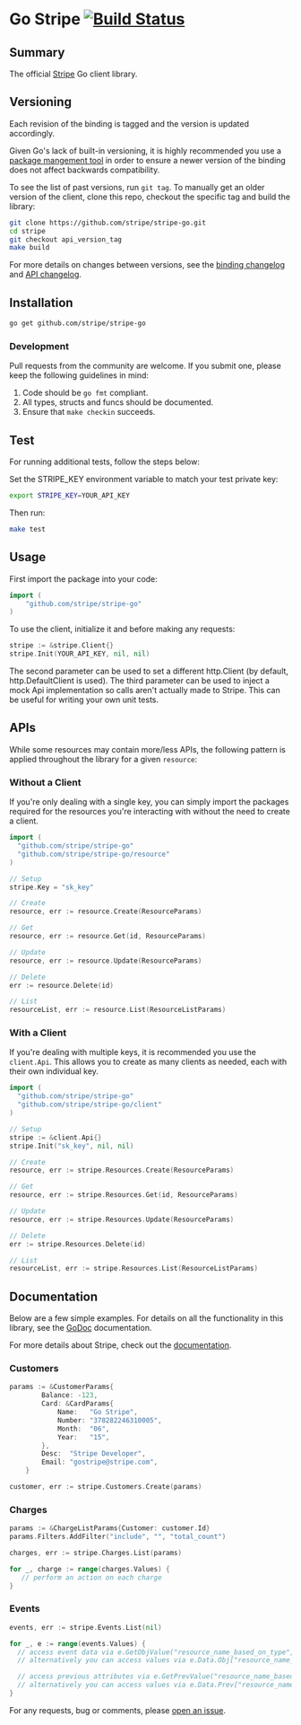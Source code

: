 Go Stripe [![Build Status](https://travis-ci.org/stripe/stripe-go.svg?branch=master)](https://travis-ci.org/stripe/stripe-go)
========

## Summary

The official [Stripe](https://stripe.com) Go client library.

## Versioning

Each revision of the binding is tagged and the version is updated accordingly.

Given Go's lack of built-in versioning, it is highly recommended you use a
[package mangement tool](https://code.google.com/p/go-wiki/wiki/PackageManagementTools) in order
to ensure a newer version of the binding does not affect backwards compatibility.

To see the list of past versions, run `git tag`. To manually get an older
version of the client, clone this repo, checkout the specific tag and build the
library:

```sh
git clone https://github.com/stripe/stripe-go.git
cd stripe
git checkout api_version_tag
make build
```

For more details on changes between versions, see the [binding changelog](CHANGELOG) 
and [API changelog](https://stripe.com/docs/upgrades).

## Installation

```sh
go get github.com/stripe/stripe-go
```

### Development

Pull requests from the community are welcome. If you submit one, please keep
the following guidelines in mind:

1. Code should be `go fmt` compliant.
2. All types, structs and funcs should be documented.
3. Ensure that `make checkin` succeeds.

## Test

For running additional tests, follow the steps below:

Set the STRIPE_KEY environment variable to match your test private key:
```sh
export STRIPE_KEY=YOUR_API_KEY
```

Then run:
```sh
make test
```

## Usage

First import the package into your code:
```go
import (
    "github.com/stripe/stripe-go"
)
```

To use the client, initialize it and before making any requests:
```go
stripe := &stripe.Client{}
stripe.Init(YOUR_API_KEY, nil, nil)
```

The second parameter can be used to set a different http.Client (by default,
http.DefaultClient is used).  The third parameter can be used to inject a mock
Api implementation so calls aren't actually made to Stripe. This can be useful
for writing your own unit tests.

## APIs

While some resources may contain more/less APIs, the following pattern is
applied throughout the library for a given `resource`:

### Without a Client

If you're only dealing with a single key, you can simply import the packages
required for the resources you're interacting with without the need to create a
client.

```go
import (
  "github.com/stripe/stripe-go"
  "github.com/stripe/stripe-go/resource"
)

// Setup
stripe.Key = "sk_key"

// Create
resource, err := resource.Create(ResourceParams)

// Get
resource, err := resource.Get(id, ResourceParams)

// Update
resource, err := resource.Update(ResourceParams)

// Delete
err := resource.Delete(id)

// List
resourceList, err := resource.List(ResourceListParams)
```

### With a Client

If you're dealing with multiple keys, it is recommended you use the
`client.Api`.  This allows you to create as many clients as needed, each with
their own individual key.

```go
import (
  "github.com/stripe/stripe-go"
  "github.com/stripe/stripe-go/client"
)

// Setup
stripe := &client.Api{}
stripe.Init("sk_key", nil, nil)

// Create
resource, err := stripe.Resources.Create(ResourceParams)

// Get
resource, err := stripe.Resources.Get(id, ResourceParams)

// Update
resource, err := stripe.Resources.Update(ResourceParams)

// Delete
err := stripe.Resources.Delete(id)

// List
resourceList, err := stripe.Resources.List(ResourceListParams)
```

## Documentation

Below are a few simple examples. For details on all the functionality in this
library, see the [GoDoc](http://godoc.org/github.com/stripe/stripe-go) documentation.

For more details about Stripe, check out the [documentation](https://stripe.com/docs).

### Customers

```go
params := &CustomerParams{
		Balance: -123,
		Card: &CardParams{
			Name:   "Go Stripe",
			Number: "378282246310005",
			Month:  "06",
			Year:   "15",
		},
		Desc:  "Stripe Developer",
		Email: "gostripe@stripe.com",
	}

customer, err := stripe.Customers.Create(params)
```

### Charges

```go
params := &ChargeListParams{Customer: customer.Id}
params.Filters.AddFilter("include", "", "total_count")

charges, err := stripe.Charges.List(params)

for _, charge := range(charges.Values) {
   // perform an action on each charge
}
```
### Events

```go
events, err := stripe.Events.List(nil)

for _, e := range(events.Values) {
  // access event data via e.GetObjValue("resource_name_based_on_type", "resource_property_name")
  // alternatively you can access values via e.Data.Obj["resource_name_based_on_type"].(map[string]interface{})["resource_property_name"]

  // access previous attributes via e.GetPrevValue("resource_name_based_on_type", "resource_property_name")
  // alternatively you can access values via e.Data.Prev["resource_name_based_on_type"].(map[string]interface{})["resource_property_name"]
}
```

For any requests, bug or comments, please [open an issue](https://github.com/stripe/stripe-go/issues/new). 
